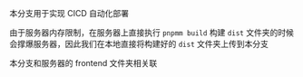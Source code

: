 本分支用于实现 CICD 自动化部署

由于服务器内存限制，在服务器上直接执行 `pnpmm build` 构建 `dist` 文件夹的时候会撑爆服务器，因此我们在本地直接将构建好的 `dist` 文件夹上传到本分支

本分支和服务器的 frontend 文件夹相关联